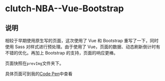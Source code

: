 # clutch-NBA--Vue-Bootstrap

## 说明

相较于早期使用原生写的页面，这次使用了 Vue 和 Bootstrap 重写了一下，同时使用 Sass 对样式进行预处理。由于使用了 Vue，页面的数据、动态刷新倒计时有不错的优化。再加上 Bootstrap 的支持，页面的响应更棒。

页面快照在`prevImg`文件夹下。

具体页面可到我的[Code Pen](https://codepen.io/clutchJoe/pen/xxKYrxQ "clutch-NBA--Vue-Bootstrap")中查看
